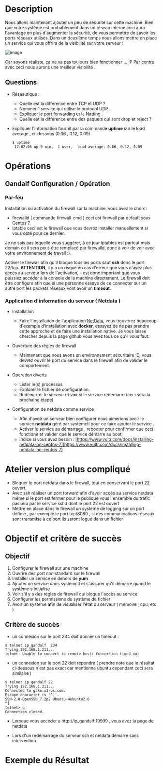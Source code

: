 
# Description 

Nous allons maintenant ajouter un peu de sécurité sur cette machine. Bien que votre système est probablement dans un réseau interne ceci aura l'avantage en plus d'augmenter la sécurité, de vous permettre de savoir les ports réseaux utilisés. 
Dans un deuxième temps nous allons mettre en place un service qui vous offrira de la visibilité sur votre serveur :

![image](https://user-images.githubusercontent.com/2662304/48323827-b4c17580-e636-11e8-842c-0ee72fcb4115.png)

Car soyons réaliste, ça ne va pas toujours bien fonctionner ... :P Par contre avec ceci nous aurons une meilleur visibilité .


## Questions 

* Réseautique :
    * Quelle est la différence entre TCP et UDP ?
    * Nommer 1 service qui utilise le protocol UDP .
    * Expliquer le port forwarding et le Natting .
    * Quelle est la différence entre des paquets qui sont drop et reject ?

* Expliquer l'information fournit par la commande **uptime** sur le load average , ci-dessous (0.06 , 0.12, 0.09)

    ```
    $ uptime
     17:02:06 up 9 min,  1 user,  load average: 0.06, 0.12, 0.09
    ```



# Opérations 

## Gandalf Configuration / Opération

### Par-feu

Installation ou activation du firewall sur la machine, vous avez le choix :

* firewalld ( commande firewall-cmd ) ceci est firewall par default sous Centos 7.
* Iptable ceci est le firewall que vous devrez installer manuellement si vous opté pour ce dernier.

Je ne sais pas lequelle vous suggérer, à ce jour iptables est partout mais demain ce il sera peut-être remplacé par firewalld, donc à voir de voir avec votre environnement de travail :).

Activer le firewall afin qu'il bloque tous les ports sauf **ssh** donc le port 22/tcp. **ATTENTION**, il y a un risque en cas d'erreur que vous n'ayez plus accès au serveur lors de l'activation, il est donc important que vous puissiez accéder à la console de la machine directement. 
Le firewall doit être configuré afin que si une personne essaye de ce connecter sur un autre port les packets réseaux vont avoir un **timeout**.

### Application d'information du serveur ( Netdata )

* Installation
    * Faire l'installation de l'application [NetData](https://github.com/netdata/netdata), vous trouverez beaucoup d'exemple d'installation avec **docker**, essayez de ne pas prendre cette approche et de faire une installation native. 
    Je vous laisse chercher depuis la page github vous avez tous ce qu'il vous faut.

* Ouverture des règles de firewall 
    * Maintenant que nous avons un environnement sécuritaire :D, vous devrez ouvrir le port du service dans le firewall afin de valider le comportement.

* Operation diverts
    * Lister le(s) processus.
    * Explorer le fichier de configuration.
    * Redémarrer le serveur et voir si le service redémarre (ceci sera la prochaine étape)

* Configuration de netdata comme service
    * Afin d'avoir un serveur bien configurer nous aimerions avoir le service **netdata**  géré par systemctl  pour ce faire ajouter le service .
    * Activer le service au démarrage , rebooter pour confirmer que ceci fonctione et valider que le service démarre au boot.
    * indice si vous avez besoin : [https://www.vultr.com/docs/installing-netdata-on-centos-7](https://www.vultr.com/docs/installing-netdata-on-centos-7)


# Atelier version plus compliqué 

* Bloquer le port netdata dans le firewall, tout en conservant le port 22 ouvert.
* Avec ssh réaliser un port forward afin d'avoir accès au service netdata même si le port est fermer  pour le publique vous l'ensemble du trafic passera par le service sshd dont le port 22 est ouvert
* Mettre en place dans le firewall un système de logging sur un port définie , par exemple le port tcp/8080 , si des communications réseaux sont transmise à ce port ils seront logué dans un fichier

# Objectif et critère de succès 

## Objectif 

1. Configurer le firewall sur une machine
2. Ouvrire des port non standard sur le firewall
3. Installer un service en dehors de **yum** 
4. Ajouter un service dans systemctl et s'assurer qu'il démarre quand le système s'initialise
5. Voir s'il y a des règles de firewall qui bloque l'accès au service
6. Configurer les permissions du système de fichier
7. Avoir un système afin de visualiser l'état du serveur ( mémoire , cpu, etc ) 

## Critère de succès 

* un connexion sur le port 234 doit donner un timeout :

```
$ telnet ip_gandalf  234
Trying 192.168.1.211...
telnet: Unable to connect to remote host: Connection timed out
```
* un connexion sur le port 22 doit répondre  ( prendre note que le résultat ci-dessous n'est pas exact car mentionne ubuntu cependant ceci sera similaire )

```
$ telnet ip_gandalf 22
Trying 192.168.1.211...
Connected to goke.x3rus.com.
Escape character is '^]'.
SSH-2.0-OpenSSH_7.2p2 Ubuntu-4ubuntu2.6
^]
telnet> q
Connection closed.
```

* Lorsque vous accéder a http://ip_gandalf:19999 , vous avez la page de netdata

* Lors d'un redémarrage du serveur ssh et netdata démarre sans intervention

# Exemple du Résultat

